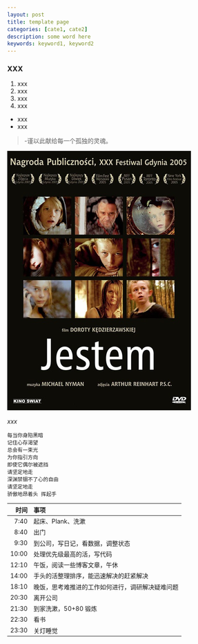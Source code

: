 ```yaml
---
layout: post
title: template page
categories: [cate1, cate2]
description: some word here
keywords: keyword1, keyword2
---
```

<!--Blog-->
### XXX

1. xxx
2. xxx
3. xxx
4. xxx


* xxx
* xxx

> -谨以此献给每一个孤独的灵魂。


![Jestem 的海报](/images/blog/jestem.jpg)

*xxx*


```
每当你身陷黑暗
记住心存渴望
总会有一束光
为你指引方向
即使它偶尔被遮挡
请坚定地走
深渊禁锢不了心的自由
请坚定地走
骄傲地昂着头 挥起手
```

|  时间 | 事项                                             |
|------:|:-------------------------------------------------|
|  7:40 | 起床、Plank、洗漱                                |
|  8:40 | 出门                                             |
|  9:30 | 到公司，写日记，看数据，调整状态                 |
| 10:00 | 处理优先级最高的活，写代码                       |
| 12:10 | 午饭，阅读一些博客文章，午休                     |
| 14:00 | 手头的活整理排序，能迅速解决的赶紧解决           |
| 18:10 | 晚饭，思考难推进的工作如何进行，调研解决疑难问题 |
| 20:30 | 离开公司                                         |
| 21:30 | 到家洗漱，50+80 锻炼                             |
| 22:30 | 看书                                             |
| 23:30 | 关灯睡觉                                         |
